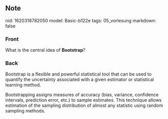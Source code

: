 ## Note
nid: 1620318782050
model: Basic-b122e
tags: 05_vorlesung
markdown: false

### Front
What is the central idea of <b>Bootstrap</b>?

### Back
Bootstrap is a flexible and powerful statistical tool that can be
used to quantify the uncertainty associated with a given estimator
or statistical learning method.
<div>
  Bootstrapping assigns measures of accuracy (bias, variance,
  confidence intervals, prediction error, etc.) to sample
  estimates. This technique allows estimation of the sampling
  distribution of almost any statistic using random sampling
  methods.
</div>
